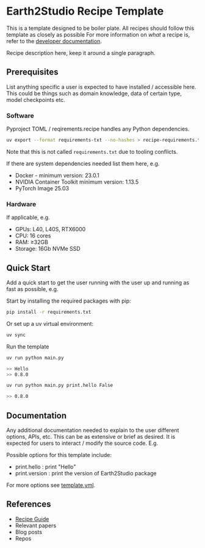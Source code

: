 # Earth2Studio Recipe Template

This is a template designed to be boiler plate.
All recipes should follow this template as closely as possible
For more information on *what* a recipe is, refer to the [developer documentation](https://nvidia.github.io/earth2studio/userguide/developer/overview.html).

Recipe description here, keep it around a single paragraph.

## Prerequisites

List anything specific a user is expected to have installed / accessible here.
This could be things such as domain knowledge, data of certain type, model checkpoints
etc.

### Software

Pyproject TOML / reqirements.recipe handles any Python dependencies.

```bash
uv export --format requirements-txt --no-hashes > recipe-requirements.txt
```

Note that this is not called `requirements.txt` due to tooling conflicts.

If there are system dependencies needed list them here, e.g.

- Docker - minimum version: 23.0.1
- NVIDIA Container Toolkit minimum version: 1.13.5
- PyTorch Image 25.03

### Hardware

If applicable, e.g.

- GPUs: L40, L40S, RTX6000
- CPU: 16 cores
- RAM: ≥32GB
- Storage: 16Gb NVMe SSD

## Quick Start

Add a quick start to get the user running with the user up and running as fast as
possible, e.g.

Start by installing the required packages with pip:

```bash
pip install -r requirements.txt
```

Or set up a uv virtual environment:

```bash
uv sync
```

Run the template

```bash
uv run python main.py

>> Hello
>> 0.8.0

uv run python main.py print.hello False

>> 0.8.0
```

## Documentation

Any additional documentation needed to explain to the user different options, APIs, etc.
This can be as extensive or brief as desired.
It is expected for users to interact / modify the source code.
E.g.

Possible options for this template include:

- print.hello : print "Hello"
- print.version : print the version of Earth2Studio package

For more options see [template.yml](cfg/template.yml).

## References

- [Recipe Guide](https://nvidia.github.io/earth2studio/userguide/developer/recipes.html)
- Relevant papers
- Blog posts
- Repos

